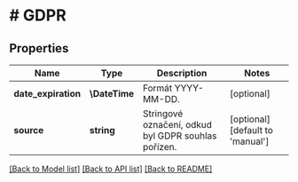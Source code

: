 # # GDPR

## Properties

Name | Type | Description | Notes
------------ | ------------- | ------------- | -------------
**date_expiration** | **\DateTime** | Formát YYYY-MM-DD. | [optional]
**source** | **string** | Stringové označení, odkud byl GDPR souhlas pořízen. | [optional] [default to 'manual']

[[Back to Model list]](../../README.md#models) [[Back to API list]](../../README.md#endpoints) [[Back to README]](../../README.md)
